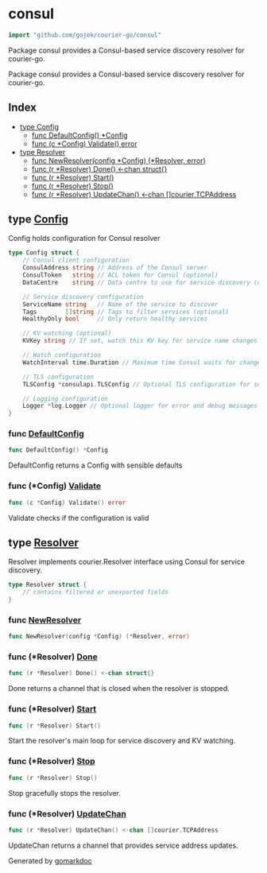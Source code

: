 <!-- Code generated by gomarkdoc. DO NOT EDIT -->

# consul

```go
import "github.com/gojek/courier-go/consul"
```

Package consul provides a Consul\-based service discovery resolver for courier\-go.

Package consul provides a Consul\-based service discovery resolver for courier\-go.

## Index

- [type Config](#Config)
  - [func DefaultConfig\(\) \*Config](#DefaultConfig)
  - [func \(c \*Config\) Validate\(\) error](#Config.Validate)
- [type Resolver](#Resolver)
  - [func NewResolver\(config \*Config\) \(\*Resolver, error\)](#NewResolver)
  - [func \(r \*Resolver\) Done\(\) \<\-chan struct\{\}](#Resolver.Done)
  - [func \(r \*Resolver\) Start\(\)](#Resolver.Start)
  - [func \(r \*Resolver\) Stop\(\)](#Resolver.Stop)
  - [func \(r \*Resolver\) UpdateChan\(\) \<\-chan \[\]courier.TCPAddress](#Resolver.UpdateChan)


<a name="Config"></a>
## type [Config](https://github.com/gojek/courier-go/blob/main/consul/config.go#L13-L35)

Config holds configuration for Consul resolver

```go
type Config struct {
    // Consul client configuration
    ConsulAddress string // Address of the Consul server
    ConsulToken   string // ACL token for Consul (optional)
    DataCentre    string // Data centre to use for service discovery (optional)

    // Service discovery configuration
    ServiceName string   // Name of the service to discover
    Tags        []string // Tags to filter services (optional)
    HealthyOnly bool     // Only return healthy services

    // KV watching (optional)
    KVKey string // If set, watch this KV key for service name changes

    // Watch configuration
    WatchInterval time.Duration // Maximum time Consul waits for changes before returning (blocking query timeout)

    // TLS configuration
    TLSConfig *consulapi.TLSConfig // Optional TLS configuration for secure connections

    // Logging configuration
    Logger *log.Logger // Optional logger for error and debug messages (uses default if nil)
}
```

<a name="DefaultConfig"></a>
### func [DefaultConfig](https://github.com/gojek/courier-go/blob/main/consul/config.go#L38)

```go
func DefaultConfig() *Config
```

DefaultConfig returns a Config with sensible defaults

<a name="Config.Validate"></a>
### func \(\*Config\) [Validate](https://github.com/gojek/courier-go/blob/main/consul/config.go#L47)

```go
func (c *Config) Validate() error
```

Validate checks if the configuration is valid

<a name="Resolver"></a>
## type [Resolver](https://github.com/gojek/courier-go/blob/main/consul/resolver.go#L17-L39)

Resolver implements courier.Resolver interface using Consul for service discovery.

```go
type Resolver struct {
    // contains filtered or unexported fields
}
```

<a name="NewResolver"></a>
### func [NewResolver](https://github.com/gojek/courier-go/blob/main/consul/resolver.go#L41)

```go
func NewResolver(config *Config) (*Resolver, error)
```



<a name="Resolver.Done"></a>
### func \(\*Resolver\) [Done](https://github.com/gojek/courier-go/blob/main/consul/resolver.go#L93)

```go
func (r *Resolver) Done() <-chan struct{}
```

Done returns a channel that is closed when the resolver is stopped.

<a name="Resolver.Start"></a>
### func \(\*Resolver\) [Start](https://github.com/gojek/courier-go/blob/main/consul/resolver.go#L111)

```go
func (r *Resolver) Start()
```

Start the resolver's main loop for service discovery and KV watching.

<a name="Resolver.Stop"></a>
### func \(\*Resolver\) [Stop](https://github.com/gojek/courier-go/blob/main/consul/resolver.go#L98)

```go
func (r *Resolver) Stop()
```

Stop gracefully stops the resolver.

<a name="Resolver.UpdateChan"></a>
### func \(\*Resolver\) [UpdateChan](https://github.com/gojek/courier-go/blob/main/consul/resolver.go#L88)

```go
func (r *Resolver) UpdateChan() <-chan []courier.TCPAddress
```

UpdateChan returns a channel that provides service address updates.

Generated by [gomarkdoc](https://github.com/princjef/gomarkdoc)
